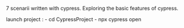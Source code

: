 7 scenarii written with cypress. Exploring the basic features of cypress.

launch project :  - cd CypressProject
                  - npx cypress open
                  
